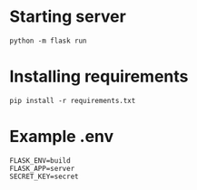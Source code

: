 # Starting server
```
python -m flask run
```

# Installing requirements
```
pip install -r requirements.txt
```

# Example .env
```
FLASK_ENV=build
FLASK_APP=server
SECRET_KEY=secret
```
